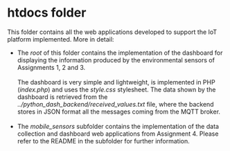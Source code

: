 <h1>htdocs folder</h1>
<p>This folder contains all the web applications developed to support the IoT platform implemented. More in detail:
<ul>
<li>The <em>root</em> of this folder contains the implementation of the dashboard for displaying the information 
produced by the environmental sensors of Assignments 1, 2 and 3.<br/><br/>
The dashboard is very simple and lightweight, is implemented in PHP (<em>index.php</em>) and uses the 
<em>style.css</em> stylesheet. The data shown by the dashboard is retrieved from the 
<em>../python_dash_backend/received_values.txt</em> file, where the backend stores in JSON format all the messages
coming from the MQTT broker.
<br/><br/></li>
<li>The <em>mobile_sensors</em> subfolder contains the implementation of the data collection and dashboard web 
applications from Assignment 4. Please refer to the README in the subfolder for further information.
</li>
</ul>
</p>